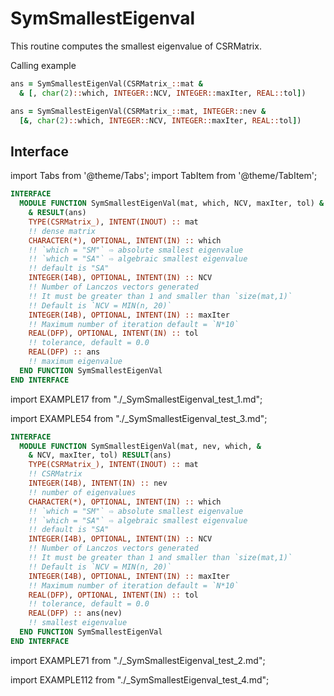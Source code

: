 # SymSmallestEigenval

This routine computes the smallest eigenvalue of CSRMatrix.

Calling example

```fortran
ans = SymSmallestEigenVal(CSRMatrix_::mat &
  & [, char(2)::which, INTEGER::NCV, INTEGER::maxIter, REAL::tol]) 

ans = SymSmallestEigenVal(CSRMatrix_::mat, INTEGER::nev &
  [&, char(2)::which, INTEGER::NCV, INTEGER::maxIter, REAL::tol]) 
```

## Interface

import Tabs from '@theme/Tabs';
import TabItem from '@theme/TabItem';

<Tabs>
<TabItem value="interface" label="܀ Interface" default>

```fortran
INTERFACE
  MODULE FUNCTION SymSmallestEigenVal(mat, which, NCV, maxIter, tol) &
    & RESULT(ans)
    TYPE(CSRMatrix_), INTENT(INOUT) :: mat
    !! dense matrix
    CHARACTER(*), OPTIONAL, INTENT(IN) :: which
    !! `which = "SM"` ⇨ absolute smallest eigenvalue
    !! `which = "SA"` ⇨ algebraic smallest eigenvalue
    !! default is "SA"
    INTEGER(I4B), OPTIONAL, INTENT(IN) :: NCV
    !! Number of Lanczos vectors generated
    !! It must be greater than 1 and smaller than `size(mat,1)`
    !! Default is `NCV = MIN(n, 20)`
    INTEGER(I4B), OPTIONAL, INTENT(IN) :: maxIter
    !! Maximum number of iteration default = `N*10`
    REAL(DFP), OPTIONAL, INTENT(IN) :: tol
    !! tolerance, default = 0.0
    REAL(DFP) :: ans
    !! maximum eigenvalue
  END FUNCTION SymSmallestEigenVal
END INTERFACE
```

</TabItem>

<TabItem value="2" label="️܀ Example 1">

import EXAMPLE17 from "./_SymSmallestEigenval_test_1.md";

<EXAMPLE17 />

</TabItem>

<TabItem value="3" label="️܀ Example 2">

import EXAMPLE54 from "./_SymSmallestEigenval_test_3.md";

<EXAMPLE54 />

</TabItem>

<TabItem value="close" label="↢">

</TabItem>
</Tabs>

<Tabs>
<TabItem value="interface" label="܀ Interface" default>

```fortran
INTERFACE
  MODULE FUNCTION SymSmallestEigenVal(mat, nev, which, &
    & NCV, maxIter, tol) RESULT(ans)
    TYPE(CSRMatrix_), INTENT(INOUT) :: mat
    !! CSRMatrix
    INTEGER(I4B), INTENT(IN) :: nev
    !! number of eigenvalues
    CHARACTER(*), OPTIONAL, INTENT(IN) :: which
    !! `which = "SM"` ⇨ absolute smallest eigenvalue
    !! `which = "SA"` ⇨ algebraic smallest eigenvalue
    !! default is "SA"
    INTEGER(I4B), OPTIONAL, INTENT(IN) :: NCV
    !! Number of Lanczos vectors generated
    !! It must be greater than 1 and smaller than `size(mat,1)`
    !! Default is `NCV = MIN(n, 20)`
    INTEGER(I4B), OPTIONAL, INTENT(IN) :: maxIter
    !! Maximum number of iteration default = `N*10`
    REAL(DFP), OPTIONAL, INTENT(IN) :: tol
    !! tolerance, default = 0.0
    REAL(DFP) :: ans(nev)
    !! smallest eigenvalue
  END FUNCTION SymSmallestEigenVal
END INTERFACE
```

</TabItem>

<TabItem value="2" label="️܀ Example 1">

import EXAMPLE71 from "./_SymSmallestEigenval_test_2.md";

<EXAMPLE71 />

</TabItem>

<TabItem value="3" label="܀ Example 2" default>

import EXAMPLE112 from "./_SymSmallestEigenval_test_4.md";

<EXAMPLE112 />

</TabItem>

<TabItem value="close" label="↢">

</TabItem>
</Tabs>
